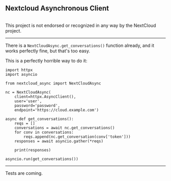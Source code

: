 ## Nextcloud Asynchronous Client
######

This project is not endorsed or recognized in any way by the NextCloud
project.

----

There is a `NextCloudAsync.get_conversations()` function already, and it works
perfectly fine, but that's too easy.

This is a perfectly horrible way to do it:



    import httpx
    import asyncio

    from nextcloud_async import NextCloudAsync

    nc = NextCloudAsync(
        client=httpx.AsyncClient(),
        user='user',
        password='password',
        endpoint='https://cloud.example.com')

    async def get_conversations():
        reqs = []
        conversations = await nc.get_conversations()
        for conv in conversations:
            reqs.append(nc.get_conversation(conv['token']))
        responses = await asyncio.gather(*reqs)

        print(responses)

    asyncio.run(get_conversations())

----

Tests are coming.
